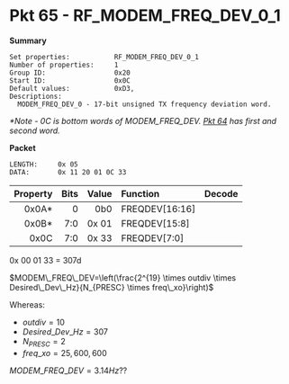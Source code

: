 # Pkt 65 - RF_MODEM_FREQ_DEV_0_1

**Summary**
```
Set properties:           RF_MODEM_FREQ_DEV_0_1
Number of properties:     1
Group ID:                 0x20
Start ID:                 0x0C
Default values:           0xD3, 
Descriptions:
  MODEM_FREQ_DEV_0 - 17-bit unsigned TX frequency deviation word.
```
*\*Note - 0C is bottom words of MODEM_FREQ_DEV.  [Pkt 64](pkt64.md) has first and second word.*

**Packet**
```
LENGTH:     0x 05
DATA:       0x 11 20 01 0C 33
```


| Property | Bits | Value            | Function       | Decode   |
| -------: | ---: | ----:            | :-------       | :-----   |
| 0x0A\*   | 0    | 0b0              | FREQDEV[16:16] | |
| 0x0B\*   | 7:0  | 0x 01            | FREQDEV[15:8]  | |
| 0x0C     | 7:0  | 0x 33            | FREQDEV[7:0]   | |

0x 00 01 33 = 307d

$MODEM\_FREQ\_DEV=\left(\frac{2^{19} \times outdiv \times Desired\_Dev\_Hz}{N_{PRESC} \times freq\_xo}\right)$

Whereas:
- $outdiv = 10$
- $Desired\_Dev\_Hz = 307$
- $N_{PRESC} = 2$
- $freq\_xo = 25,600,600$

$MODEM\_FREQ\_DEV = 3.14 Hz??$
